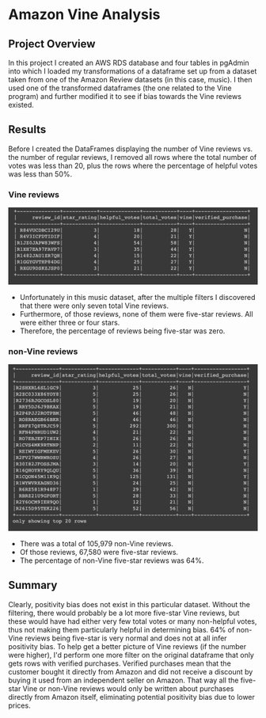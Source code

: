 # Amazon Vine Analysis

## Project Overview
In this project I created an AWS RDS database and four tables in pgAdmin into which I loaded my transformations of a dataframe set up from a dataset taken from one of the Amazon Review datasets (in this case, music).  I then used one of the transformed dataframes (the one related to the Vine program) and further modified it to see if bias towards the Vine reviews existed.

## Results
Before I created the DataFrames displaying the number of Vine reviews vs. the number of regular reviews, I removed all rows where the total number of votes was less than 20, plus the rows where the percentage of helpful votes was less than 50%.

### Vine reviews

![Vine reviews](https://github.com/MaxV6ft4/Amazon_Vine_Analysis/blob/main/Screenshots/Vine_reviews.png)

- Unfortunately in this music dataset, after the multiple filters I discovered that there were only seven total Vine reviews.
- Furthermore, of those reviews, none of them were five-star reviews.  All were either three or four stars.
- Therefore, the percentage of reviews being five-star was zero.

### non-Vine reviews

![non-Vine reviews](https://github.com/MaxV6ft4/Amazon_Vine_Analysis/blob/main/Screenshots/other_reviews.png)

- There was a total of 105,979 non-Vine reviews.
- Of those reviews, 67,580 were five-star reviews.
- The percentage of non-Vine five-star reviews was 64%.

## Summary
Clearly, positivity bias does not exist in this particular dataset.  Without the filtering, there would probably be a lot more five-star Vine reviews, but these would have had either very few total votes or many non-helpful votes, thus not making them particularly helpful in determining bias.  64% of non-Vine reviews being five-star is very normal and does not at all infer positivity bias.   To help get a better picture of Vine reviews (if the number were higher), I'd perform one more filter on the original dataframe that only gets rows with verified purchases.  Verified purchases mean that the customer bought it directly from Amazon and did not receive a discount by buying it used from an independent seller on Amazon.  That way all the five-star Vine or non-Vine reviews would only be written about purchases directly from Amazon itself, eliminating potential positivity bias due to lower prices.

